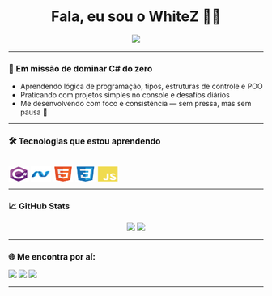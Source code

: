<h1 align="center">Fala, eu sou o WhiteZ 👨‍💻</h1>

<p align="center">
  <img src="https://readme-typing-svg.demolab.com?lines=Estudando+C%23+com+foco!;Console+apps+hoje,+full-stack+amanhã!;Bem-vindo+ao+meu+GitHub!&center=true&width=410&height=45">
</p>

---

### 🧠 Em missão de dominar C# do zero

- Aprendendo lógica de programação, tipos, estruturas de controle e POO
- Praticando com projetos simples no console e desafios diários
- Me desenvolvendo com foco e consistência — sem pressa, mas sem pausa 💪

---

### 🛠️ Tecnologias que estou aprendendo

<div style="display: inline_block"><br>
  <img align="center" alt="WhiteZ-Csharp" height="30" width="40" src="https://raw.githubusercontent.com/devicons/devicon/master/icons/csharp/csharp-original.svg">
  <img align="center" alt="WhiteZ-dotnet" height="30" width="40" src="https://raw.githubusercontent.com/devicons/devicon/master/icons/dot-net/dot-net-original.svg">
  <img align="center" alt="WhiteZ-html" height="30" width="40" src="https://raw.githubusercontent.com/devicons/devicon/master/icons/html5/html5-original.svg">
  <img align="center" alt="WhiteZ-css" height="30" width="40" src="https://raw.githubusercontent.com/devicons/devicon/master/icons/css3/css3-original.svg">
  <img align="center" alt="WhiteZ-js" height="30" width="40" src="https://raw.githubusercontent.com/devicons/devicon/master/icons/javascript/javascript-plain.svg">
</div>

---

### 📈 GitHub Stats

<div align="center">
  <img height="180em" src="https://github-readme-stats.vercel.app/api?username=caiquez&show_icons=true&theme=radical&include_all_commits=true&count_private=true"/>
  <img height="180em" src="https://github-readme-stats.vercel.app/api/top-langs/?username=caiquez&layout=compact&langs_count=7&theme=radical"/>
</div>

---

### 🌐 Me encontra por aí:

<div>
  <a href="https://instagram.com/eu.white_" target="_blank"><img src="https://img.shields.io/badge/-Instagram-%23E4405F?style=for-the-badge&logo=instagram&logoColor=white"></a>
  <a href="https://www.linkedin.com/in/caiquen/" target="_blank"><img src="https://img.shields.io/badge/-LinkedIn-%230077B5?style=for-the-badge&logo=linkedin&logoColor=white"></a>
  <a href="mailto:contato.caiquen@gmail.com"><img src="https://img.shields.io/badge/-Gmail-%23333?style=for-the-badge&logo=gmail&logoColor=white"></a>
</div>

---
